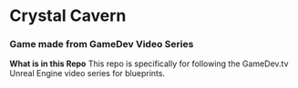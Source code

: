 # Crystal Cavern


### Game made from GameDev Video Series ###
**What is in this Repo**
This repo is specifically for following the GameDev.tv Unreal Engine video series for blueprints.